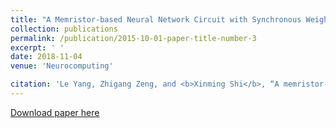 ```yaml
---
title: "A Memristor-based Neural Network Circuit with Synchronous Weight Adjustment"
collection: publications
permalink: /publication/2015-10-01-paper-title-number-3
excerpt: ' '
date: 2018-11-04
venue: 'Neurocomputing'

citation: 'Le Yang, Zhigang Zeng, and <b>Xinming Shi</b>, “A memristor-based neural network circuit with synchronous weight adjustment,” <i>Neurocomputing</i>, vol. 363, pp. 114–124, 201.'
---
```

 

[Download paper here](https://github.com/embeddedsky/xinmingshi.github.io/raw/master/files/paper3.pdf)
